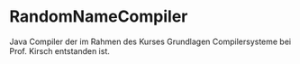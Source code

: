 RandomNameCompiler
===

Java Compiler der im Rahmen des Kurses Grundlagen Compilersysteme bei Prof. Kirsch entstanden ist.